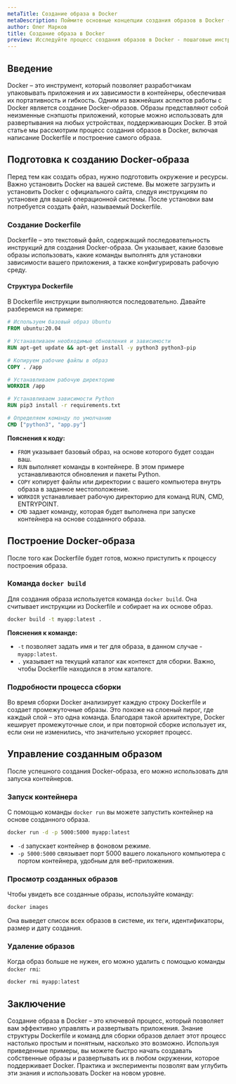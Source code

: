 ```yaml
---
metaTitle: Создание образа в Docker
metaDescription: Поймите основные концепции создания образов в Docker - от настройки Dockerfile до построения и управления образами в вашей инфраструктуре
author: Олег Марков
title: Создание образа в Docker
preview: Исследуйте процесс создания образов в Docker - пошаговые инструкции, примеры и пояснения помогут вам освоить эту важную часть контейнеризации
---
```


## Введение

Docker – это инструмент, который позволяет разработчикам упаковывать приложения и их зависимости в контейнеры, обеспечивая их портативность и гибкость. Одним из важнейших аспектов работы с Docker является создание Docker-образов. Образы представляют собой неизменные снэпшоты приложений, которые можно использовать для развертывания на любых устройствах, поддерживающих Docker. В этой статье мы рассмотрим процесс создания образов в Docker, включая написание Dockerfile и построение самого образа.

## Подготовка к созданию Docker-образа

Перед тем как создать образ, нужно подготовить окружение и ресурсы. Важно установить Docker на вашей системе. Вы можете загрузить и установить Docker с официального сайта, следуя инструкциям по установке для вашей операционной системы. После установки вам потребуется создать файл, называемый Dockerfile.

### Создание Dockerfile

Dockerfile – это текстовый файл, содержащий последовательность инструкций для создания Docker-образа. Он указывает, какие базовые образы использовать, какие команды выполнять для установки зависимости вашего приложения, а также конфигурировать рабочую среду.

#### Структура Dockerfile

В Dockerfile инструкции выполняются последовательно. Давайте разберемся на примере:

```dockerfile
# Используем базовый образ Ubuntu
FROM ubuntu:20.04

# Устанавливаем необходимые обновления и зависимости
RUN apt-get update && apt-get install -y python3 python3-pip

# Копируем рабочие файлы в образ
COPY . /app

# Устанавливаем рабочую директорию
WORKDIR /app

# Устанавливаем зависимости Python
RUN pip3 install -r requirements.txt

# Определяем команду по умолчанию
CMD ["python3", "app.py"]
```

**Пояснения к коду:**

- `FROM` указывает базовый образ, на основе которого будет создан ваш.
- `RUN` выполняет команды в контейнере. В этом примере устанавливаются обновления и пакеты Python.
- `COPY` копирует файлы или директории с вашего компьютера внутрь образа в заданное местоположение.
- `WORKDIR` устанавливает рабочую директорию для команд RUN, CMD, ENTRYPOINT.
- `CMD` задает команду, которая будет выполнена при запуске контейнера на основе созданного образа.

## Построение Docker-образа

После того как Dockerfile будет готов, можно приступить к процессу построения образа.

### Команда `docker build`

Для создания образа используется команда `docker build`. Она считывает инструкции из Dockerfile и собирает на их основе образ.

```bash
docker build -t myapp:latest .
```

**Пояснения к команде:**

- `-t` позволяет задать имя и тег для образа, в данном случае - `myapp:latest`.
- `.` указывает на текущий каталог как контекст для сборки. Важно, чтобы Dockerfile находился в этом каталоге.

### Подробности процесса сборки

Во время сборки Docker анализирует каждую строку Dockerfile и создает промежуточные образы. Это похоже на слоеный пирог, где каждый слой – это одна команда. Благодаря такой архитектуре, Docker кеширует промежуточные слои, и при повторной сборке использует их, если они не изменились, что значительно ускоряет процесс.

## Управление созданным образом

После успешного создания Docker-образа, его можно использовать для запуска контейнеров.

### Запуск контейнера

С помощью команды `docker run` вы можете запустить контейнер на основе созданного образа.

```bash
docker run -d -p 5000:5000 myapp:latest
```

- `-d` запускает контейнер в фоновом режиме.
- `-p 5000:5000` связывает порт 5000 вашего локального компьютера с портом контейнера, удобным для веб-приложения.

### Просмотр созданных образов

Чтобы увидеть все созданные образы, используйте команду:

```bash
docker images
```

Она выведет список всех образов в системе, их теги, идентификаторы, размер и дату создания.

### Удаление образов

Когда образ больше не нужен, его можно удалить с помощью команды `docker rmi`:

```bash
docker rmi myapp:latest
```

## Заключение

Создание образа в Docker – это ключевой процесс, который позволяет вам эффективно управлять и развертывать приложения. Знание структуры Dockerfile и команд для сборки образов делает этот процесс настолько простым и понятным, насколько это возможно. Используя приведенные примеры, вы можете быстро начать создавать собственные образы и развертывать их в любом окружении, которое поддерживает Docker. Практика и эксперименты позволят вам углубить эти знания и использовать Docker на новом уровне.